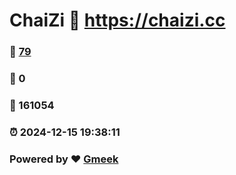 # ChaiZi :link: https://chaizi.cc 
### :page_facing_up: [79](https://chaizi.cc/tag.html) 
### :speech_balloon: 0 
### :hibiscus: 161054 
### :alarm_clock: 2024-12-15 19:38:11 
### Powered by :heart: [Gmeek](https://github.com/Meekdai/Gmeek)
